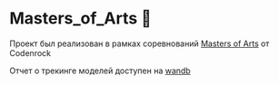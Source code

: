 # Masters_of_Arts :medal_sports:

Проект был реализован в рамках соревнований [Masters of Arts](https://codenrock.com/contests/masters-of-arts#/rating) от Codenrock

Отчет о трекинге моделей доступен на [wandb](https://api.wandb.ai/links/kealfeyne/x1l7e455)

